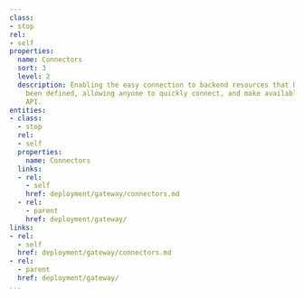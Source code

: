 ```yaml
---
class:
- stop
rel:
- self
properties:
  name: Connectors
  sort: 3
  level: 2
  description: Enabling the easy connection to backend resources that have already
    been defined, allowing anyone to quickly connect, and make available as a web
    API.
entities:
- class:
  - stop
  rel:
  - self
  properties:
    name: Connectors
  links:
  - rel:
    - self
    href: deployment/gateway/connectors.md
  - rel:
    - parent
    href: deployment/gateway/
links:
- rel:
  - self
  href: deployment/gateway/connectors.md
- rel:
  - parent
  href: deployment/gateway/
...
```


